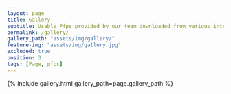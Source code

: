 ```yaml
---
layout: page
title: Gallery
subtitle: Usable Pfps provided by our team downloaded from various internet sources for the use
permalink: /gallery/
gallery_path: "assets/img/gallery/"
feature-img: "assets/img/gallery.jpg"
excluded: true
position: 3
tags: [Page, pfps]
---
```


{% include gallery.html gallery_path=page.gallery_path %}
